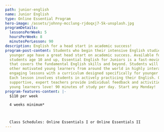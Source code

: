 ```yaml
---
path: junior-english
name: Junior English
type: Online Essential Program
hero-image: /assets/johnny-mcclung-rjdoqxj7-5k-unsplash.jpg
programDetails:
  lessonsPerWeek: 5
  hoursPerWeek: 8
  minutesPerLesson: 90
description: English for a head start in academic success!
program-post-content: Students who begin their intensive English studies at a
  younger age have a great head start on academic success. Available for
  students age 10 and up, Essential English for Juniors is a fast-moving program
  that covers the fundamental English skills and beyond. Students will join
  other motivated young learners from around the world in highly interactive and
  engaging lessons with a curriculum designed specifically for younger students.
  Each lesson involves students in actively practicing their English. Our
  supportive, expert teachers provide individual feedback and activities that
  young learners love! 90 minutes of study per day. Start any Monday!
program-features-content: |-
  $110 per week

  4 weeks minimum*



  Class Schedules: Online Essentials I or Online Essentials II
---
```

